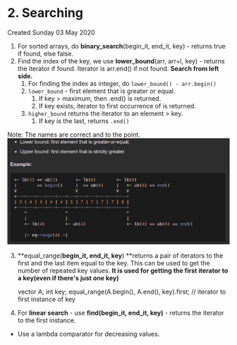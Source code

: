 # 2. Searching
Created Sunday 03 May 2020


1. For sorted arrays, do **binary_search**(begin_it, end_it, key) - returns true if found, else false.
2. Find the index of the key, we use **lower_bound**(arr, arr+l, key) - returns the iterator if found. Iterator is arr.end() if not found. **Search from left side.**
	1. For finding the index as integer, do ``lower_bound() - arr.begin()``
	2. ``lower_bound`` - first element that is greater or equal.
		1. If key > maximum, then .end() is returned.
		2. If key exists, iterator to first occurrence of is returned.
	3. ``higher_bound`` returns the iterator to an element > key.
		1. If key is the last, returns ``.end()``

Note: The names are correct and to the point.
![](./2._Searching/pasted_image.png)

3. **equal_range(**begin_it, end_it, key**) **returns a pair of iterators to the first and the last item equal to the key. This can be used to get the number of repeated key values. **It is used for getting the first iterator to a key(even if there's just one key)**

	vector<int> A;
	int key;
	equal_range(A.begin(), A.end(), key).first; // iterator to first instance of key
	


4. For **linear search** - use **find(**begin_it, end_it, key**)** - returns the iterator to the first instance.


* Use a lambda comparator for decreasing values. 


